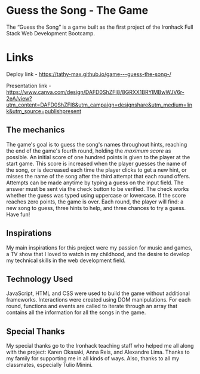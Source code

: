 # Guess the Song - The Game

The “Guess the Song” is a game built as the first project  of the Ironhack Full Stack Web Development Bootcamp.


# Links

Deploy link - https://tathy-max.github.io/game---guess-the-song-/

Presentation link - https://www.canva.com/design/DAFD0ShZFI8/8GRXX1BRYlMBwWJV6r-2eA/view?utm_content=DAFD0ShZFI8&utm_campaign=designshare&utm_medium=link&utm_source=publishpresent

## The mechanics

The game's goal is to guess the song's names throughout hints, reaching the end of the game's fourth round, holding the *maximum score* as possible. An initial score of one hundred points is given to the player at the start game. This score is increased when the player guesses the name of the song, or is decreased each time the player clicks to get a new hint, or misses the name of the song after the third attempt that each round offers. Attempts can be made anytime by typing a guess on the input field. The answer must be sent via the check button to be verified. The check works whether the guess was typed using uppercase or lowercase.
If the score reaches zero points, the game is over.
Each round, the player will find: a new song to guess, three hints to help, and three chances to try a guess.
Have fun!

## Inspirations

My main inspirations for this project were my passion for music and games, a TV show that I loved to watch in my childhood, and the desire to develop my technical skills in the web development field.

## Technology Used

JavaScript, HTML and CSS were used to build the game without additional frameworks. Interactions were created using DOM manipulations. For each round, functions and events are called to iterate through an array that contains all the information for all the songs in the game.

## Special Thanks

My special thanks go to the Ironhack teaching staff who helped me all along with the project: Karen Okasaki, Anna Reis, and Alexandre Lima. Thanks to my family for supporting me in all kinds of ways. Also, thanks to all my classmates, especially Tulio Minini.